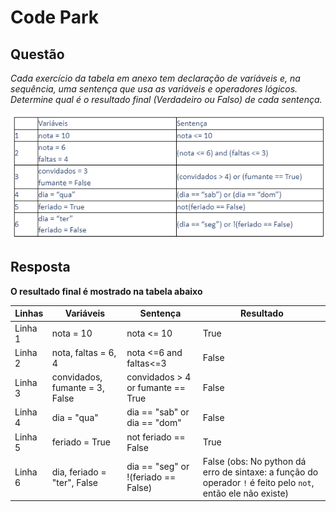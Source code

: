 # Code Park

## Questão
*Cada exercício da tabela em anexo tem declaração de variáveis e, na sequência, uma sentença que usa as variáveis e operadores lógicos. Determine qual é o 
resultado final (Verdadeiro ou Falso) de cada sentença.*  

![Imagem da tabela](https://github.com/lucasInCoffePower/TalentoCloud-FrontEnd/blob/main/Modulo1-Introducao_a_programacao/Desafio2/Aula2/CodePark/Tabela_PeerTutoring01_IntroducaoProgramacao.png)


## Resposta

**O resultado final é mostrado na tabela abaixo**

| Linhas   | Variáveis | Sentença   | Resultado |
|----------|---------- | --------   | --------- |
| Linha 1  | nota = 10 | nota <= 10 |    True   |
| Linha 2  | nota, faltas = 6, 4  | nota <=6  and faltas<=3| False |    
| Linha 3  | convidados, fumante = 3, False | convidados > 4 or fumante == True | False |
| Linha 4  | dia = "qua" | dia == "sab" or dia == "dom" | False |
| Linha 5  | feriado = True | not feriado == False | True |
| Linha 6  | dia, feriado = "ter", False | dia == "seg" or !(feriado == False) | False (obs: No python dá erro de sintaxe: a função do operador `!` é feito pelo `not`, então ele não existe)  |
